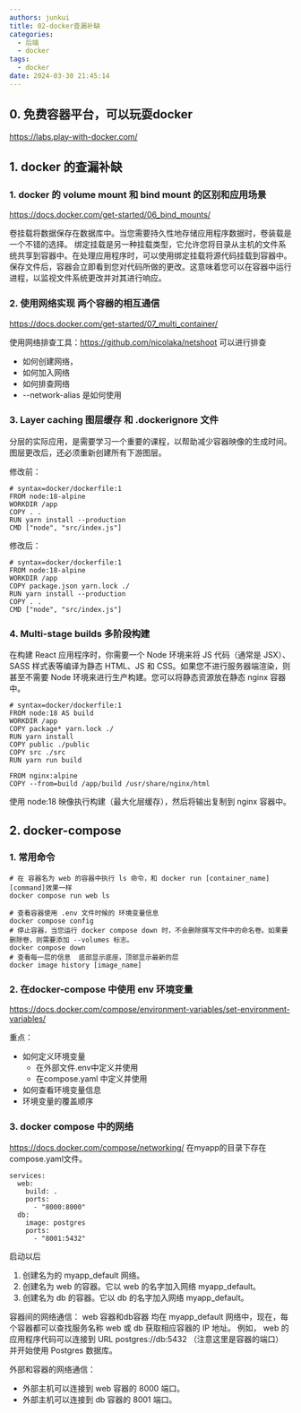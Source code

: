 ```yaml
---
authors: junkui
title: 02-docker查漏补缺
categories:
  - 后端
  - docker
tags:
  - docker
date: 2024-03-30 21:45:14
---
```


## 0. 免费容器平台，可以玩耍docker

https://labs.play-with-docker.com/

## 1. docker 的查漏补缺

### 1. docker 的 volume mount 和 bind mount 的区别和应用场景

https://docs.docker.com/get-started/06_bind_mounts/

卷挂载将数据保存在数据库中。当您需要持久性地存储应用程序数据时，卷装载是一个不错的选择。
绑定挂载是另一种挂载类型，它允许您将目录从主机的文件系统共享到容器中。在处理应用程序时，可以使用绑定挂载将源代码挂载到容器中。保存文件后，容器会立即看到您对代码所做的更改。这意味着您可以在容器中运行进程，以监视文件系统更改并对其进行响应。


### 2. 使用网络实现 两个容器的相互通信

https://docs.docker.com/get-started/07_multi_container/

使用网络排查工具：https://github.com/nicolaka/netshoot 可以进行排查

- 如何创建网络，
- 如何加入网络
- 如何排查网络
- --network-alias 是如何使用


### 3. Layer caching 图层缓存 和 .dockerignore 文件

分层的实际应用，是需要学习一个重要的课程，以帮助减少容器映像的生成时间。图层更改后，还必须重新创建所有下游图层。

修改前：

```shell
# syntax=docker/dockerfile:1
FROM node:18-alpine
WORKDIR /app
COPY . .
RUN yarn install --production
CMD ["node", "src/index.js"]
```
修改后：
```shell
# syntax=docker/dockerfile:1
FROM node:18-alpine
WORKDIR /app
COPY package.json yarn.lock ./
RUN yarn install --production
COPY . .
CMD ["node", "src/index.js"]
```

### 4. Multi-stage builds 多阶段构建

在构建 React 应用程序时，你需要一个 Node 环境来将 JS 代码（通常是 JSX）、SASS 样式表等编译为静态 HTML、JS 和 CSS。如果您不进行服务器端渲染，则甚至不需要 Node 环境来进行生产构建。您可以将静态资源放在静态 nginx 容器中。

```shell
# syntax=docker/dockerfile:1
FROM node:18 AS build
WORKDIR /app
COPY package* yarn.lock ./
RUN yarn install
COPY public ./public
COPY src ./src
RUN yarn run build

FROM nginx:alpine
COPY --from=build /app/build /usr/share/nginx/html
```

使用 node:18 映像执行构建（最大化层缓存），然后将输出复制到 nginx 容器中。


## 2. docker-compose

### 1. 常用命令

```shell
# 在 容器名为 web 的容器中执行 ls 命令，和 docker run [container_name] [command]效果一样
docker compose run web ls

# 查看容器使用 .env 文件时候的 环境变量信息
docker compose config
# 停止容器，当您运行 docker compose down 时，不会删除撰写文件中的命名卷。如果要删除卷，则需要添加 --volumes 标志。
docker compose down
# 查看每一层的信息  底部显示底座，顶部显示最新的层
docker image history [image_name]
```

### 2. 在docker-compose 中使用 env 环境变量

https://docs.docker.com/compose/environment-variables/set-environment-variables/

重点：
- 如何定义环境变量
  - 在外部文件.env中定义并使用
  - 在compose.yaml 中定义并使用
- 如何查看环境变量信息
- 环境变量的覆盖顺序


### 3. docker compose 中的网络

https://docs.docker.com/compose/networking/
在myapp的目录下存在 compose.yaml文件。
```shell
services:
  web:
    build: .
    ports:
      - "8000:8000"
  db:
    image: postgres
    ports:
      - "8001:5432"
```

启动以后
1. 创建名为的 myapp_default 网络。
2. 创建名为 web 的容器。它以 web 的名字加入网络 myapp_default。
3. 创建名为 db 的容器。它以 db 的名字加入网络 myapp_default。

容器间的网络通信：
web 容器和db容器 均在 myapp_default 网络中，现在，每个容器都可以查找服务名称 web 或 db 获取相应容器的 IP 地址。
例如， web 的应用程序代码可以连接到 URL postgres://db:5432 （注意这里是容器的端口） 并开始使用 Postgres 数据库。

外部和容器的网络通信：

- 外部主机可以连接到 web 容器的 8000 端口。
- 外部主机可以连接到 db 容器的 8001 端口。